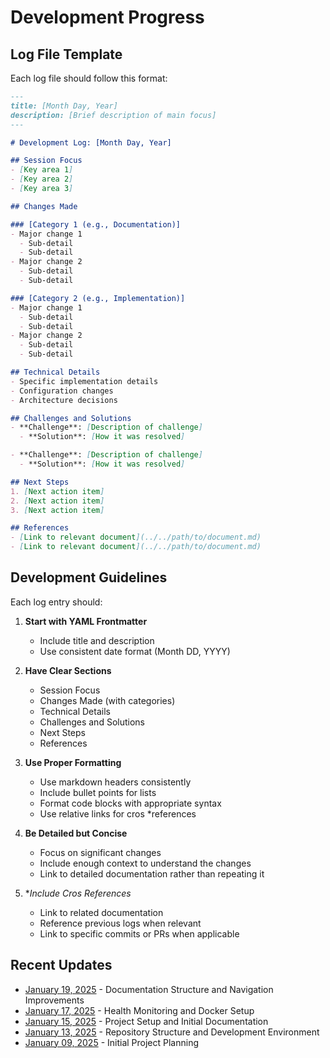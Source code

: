 # Development Progress

## Log File Template

Each log file should follow this format:

```markdown
---
title: [Month Day, Year]
description: [Brief description of main focus]
---

# Development Log: [Month Day, Year]

## Session Focus
- [Key area 1]
- [Key area 2]
- [Key area 3]

## Changes Made

### [Category 1 (e.g., Documentation)]
- Major change 1
  - Sub-detail
  - Sub-detail
- Major change 2
  - Sub-detail
  - Sub-detail

### [Category 2 (e.g., Implementation)]
- Major change 1
  - Sub-detail
  - Sub-detail
- Major change 2
  - Sub-detail
  - Sub-detail

## Technical Details
- Specific implementation details
- Configuration changes
- Architecture decisions

## Challenges and Solutions
- **Challenge**: [Description of challenge]
  - **Solution**: [How it was resolved]

- **Challenge**: [Description of challenge]
  - **Solution**: [How it was resolved]

## Next Steps
1. [Next action item]
2. [Next action item]
3. [Next action item]

## References
- [Link to relevant document](../../path/to/document.md)
- [Link to relevant document](../../path/to/document.md)
```

## Development Guidelines

Each log entry should:

1. **Start with YAML Frontmatter**
    * Include title and description
    * Use consistent date format (Month DD, YYYY)

2. **Have Clear Sections**
    * Session Focus
    * Changes Made (with categories)
    * Technical Details
    * Challenges and Solutions
    * Next Steps
    * References

3. **Use Proper Formatting**
    * Use markdown headers consistently
    * Include bullet points for lists
    * Format code blocks with appropriate syntax
    * Use relative links for cros   *references

4. **Be Detailed but Concise**
    * Focus on significant changes
    * Include enough context to understand the changes
    * Link to detailed documentation rather than repeating it

5. **Include Cros   *References**
    * Link to related documentation
    * Reference previous logs when relevant
    * Link to specific commits or PRs when applicable

## Recent Updates

- [January 19, 2025](2025-01-19.md) - Documentation Structure and Navigation Improvements
- [January 17, 2025](2025-01-17.md) - Health Monitoring and Docker Setup
- [January 15, 2025](2025-01-15.md) - Project Setup and Initial Documentation
- [January 13, 2025](2025-01-13.md) - Repository Structure and Development Environment
- [January 09, 2025](2025-01-09.md) - Initial Project Planning
